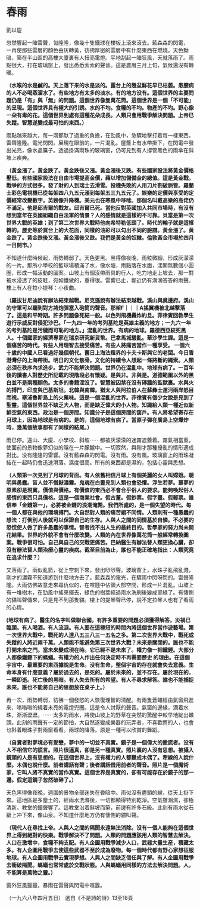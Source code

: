 # 春雨
劉以鬯

忽然響起一陣雷聲，訇隆隆，像幾十隻鐵球在樓板上滾來滾去。藍森森的閃電， 一再使那些雲層的顏色由灰轉黃，彷彿厚密的雲層中有什麼東西在燃燒。天色黝暗，築在半山區的高樓大廈裏有人扭亮電燈。平地刮起一陣狂風，天就落雨了。雨點很大，打在玻璃窗上，發出悉悉索索的聲音。這是農曆三月上旬，氣候還沒有轉暖。

**（水喉的水是鹹的。天上落下来的水是淡的。露台上的幾盆鮮花早已枯萎。患腰病的人不必喝蒸溜水了。有些地方有太多的淡水。有的地方没有。這個世界的主要問題仍是「有」與「無」的問題。這個世界像隻萬花筒。這個世界是一個「不可能」的呈現。這個世界具有極大的引誘。水的不均。食糧的不均。物產的不均。野心像一朵有毒的花。這個世界到處有這種花朵成長。人類只會用戰爭解決問題。上帝已失蹤。智慧遂變成最可怕的東西。）**

雨點越來越大，每一滴都馱了過重的負擔，在勁風中，急驟地擊打着每一樣東西。雷聲隆隆。電光閃閃。展現在眼前的，一片混亂。屋簷上有水帶掛下，在閃電中發出光亮，像水晶簾子。透過掛滿雨珠的玻璃窗，仍可見到有人撐管黑色的雨傘在斜坡上疾奔。

**（黃金漲了。黃金跌了。黃金跌後又漲。黃金漲後又跌。有些國家設法將黃金價格壓低。有些國家設法在自由市場提高金價，藉以增加儲備金的總值。這是黃金戰。戰爭的方式很多。發了財的人到瑞士去滑雪。投機失敗的人用刀片割破脈管。羅蘭士彩色電視機已從每架四八九五元漲到每架五三九五元了。娛樂的定價與享受的定價經常改變數字。英鎊像升降機。美元也在寒風中哆嗦。那個名叫戴高樂的高佬仍不滿足。他是邱吉爾的戰友。邱吉爾已死。當他反對英國加入共同市場時，有沒有想到當年在英國組織自由法軍的情景？人的感情就是這樣的不可靠。貝當是第一次世界大戰的英雄；到了第二次世界大戰時他向希特勒低頭了。時代的輪子就是這樣轉的。歷史等於買台上的大花面，同樣的油彩可以勾出不同的臉譜。黃金漲了。黄金跌了。黄金跌後又漲。黃金漲後又跌。我們是黃金的奴隸。倫敦黃金市場於四月一日開市。）**

不知道什麼時候起，雨勢轉弱了。天色更黑。黑得像夜晚，雨粒微細，形成灰濛濛的一片。那所小學校的籃球場積滿了水，像水塘，雨點落在水面，漾開無數個小圓圈，形成一幅活動的圖案。山坡上有個沒帶雨具的行人，吃力地走上坡去，那一對被水浸透了的皮鞋，宛如鐵做的，重得很。雷響已止，鄰近仍有滴滴答答的雨聲。樓上有人在拉小提琴：小夜曲。

**（羅拔甘尼迪說有辦法結束越戰。尼克遜說有辦法結束越戰。溪山與奠邊府。溪山的守軍可以聽到對方將炮彈塞入砲筒的聲音。那架F｜｜｜A搖翼機被北越擊落了。這是和平時期。許多問題像死結一般。以色列飛機轟炸約旦。菲律賓回教學生遊行示威反對侵犯沙巴。「一九四一年的考列基陀是英雄主義的地方；一九六一年的考列基陀是污穢而可恥的地方。」混亂的世界。有病的地球。羅德西亞絞死黑人。十個國家的經濟專家在瑞京研究新貨幣。巴拿馬城騷亂。華沙學生課。這是一個痛苦的時代。有些人用理智去接受痛苦。有些人將痛苦當作一種享受。 一個六十歲的中國人已看過好幾個朝代。舊日上海法租界的卡夫卡斯與它的老闆。今日香港灣仔的上海帶街。明日的文化骸骨。文化的持續令人想起一條將斷的繩索。人類必須在秩序內求進步。武力不能解決問題。世界仍在混亂中。地球有病了。一百年後的讀書人對歷史所記載的現階段必有懷疑。是與非。非與是。道德範圍以外的黑白並不是兩種顏色。太多的書籍湮沒了。智慧被囚禁在沒有磚牆的監獄裏。水與火的搏鬥，印度與巴基斯坦。北韓與南韓。猶太人與阿拉伯人在蘇彝士運河兩岸怒目而視。塞浦魯斯島上的火藥味。這是一個混亂的世界。菲律賓有個少女說是見到了聖靈。這個世界並不缺乏大人物，而是缺乏偉大的小人物。知識給人類一種近似新鮮空氣的東西。政治是一個房間。知識分子是這個房間的窗戶。有人將希望寄存在月球上，因為地球是有病的。是的，這個地球有病了。當原子彈在廣島上空爆炸時，幾萬個故事都有了同樣的結尾。）**

雨已停。遠山、大廈、小學校、斜坡⋯⋯都被灰濛濛的迷霧遮蓋着。霧氣相當重，使面前的景物像夢幻似的隱在一片朦朧中。一切寂然，與剛才那種擾亂的情形適成對比。没有隆隆的雷響。沒有藍森森的閃電。沒有雨。没有風。玻璃窗上的雨珠凝結在一起時仍會迅速滑落。濕度很高。所有的東西都是濕的，包括心靈與思想。

**（人類第一次見到了月球的背面。有人依舊相信月球上有個美麗的女人叫嫦娥。聰明與愚蠢。盲人並不憎厭濃霧。鬼魂在白晝見到人類也會恐懼。浮生若夢。噩夢的原素卻是現實。價值與價格。有價值的東西必不會合乎俗人的要求。能夠喚起俗人感情的東西只具價格。這是一個商業社會。假古董。假鈔票。假字畫。假郵票。誰信奉「金錢第一」，必將被金錢的浪潮淹斃。我們所處的，是一個失望的時代。每一個人都在與他的環境搏鬥。大自然對人類的痛苦絕不同情。人類則有一種愚蠢的想法：打倒別人後就可以保證自己的生存。人與人之間的同情基於自憐。不必要的恐慌使人做了許多愚蠢的事情。智者找不出人生的最終目的。哲學家的努力尚未開花結果。世界的外貌不會有什麼改變。人類的內在世界像萬花筒一般經常轉換圖案。戰爭很可怕。自己與自己的交戰更痛苦。巴納醫生有辦法替人類更換心臟，卻沒有辦法替人類治療心靈的疾病。截至目前為止，誰也不能正確地指出：人類究竟在追求什麼？）**

又落雨了。雨似亂箭，從上空刺下來，發出唦唦聲。玻璃窗上，水珠子亂飛亂濺，剛才的濃霧不知道游到什麼地方去了。藍森森的電光，在驟雨中閃呀閃的。雷聲隆隆。大雨仿佛故意走來尋仇似的，在喧豗中佔領大部空間，形成一片混亂。山坡上有一堆樹木，在勁風中搖來擺去，綠色的樹葉經過雨水洗刷後變成翠綠了。有悽惻的貓叫聲傳來，只是見不到那隻貓。樓上的提琴聲已停，說不定拉琴人也有了看雨的心情。

**(地球有病了。醫生的名字叫做聯合國。有許多重要的問題必須獲得解答。災禍已臨頭。有人喝酒。有人流淚。有人要在這極短的時間內將這個世界當作遊藝場。第一次世界大戰中，戰死的人達八五三八三一五名之多。第二次世界大戰中，戰死或失蹤的人將近兩千萬。人類能不能避免第三次世界大戰？未來是關閉的。誰也不能打開未來之門。當未來變成現在時。它已經不是未來了。權力像一把鐵錘。大部分人都像鐵錘下的螞蟻。有權力的人作出任何決定時不再需要歷史 的理由。在這個宇宙中，最重要的東西據說是生命。没有生命，整個宇宙的存在就會失去意義。生命本身有什麼意義？屬於過去的，是死的。屬於未來的，並不存在。屬於現在的，一瞬即逝。死亡後的黑暗。有人失去所有的希望。有人不尋求解答。誰也不能捕捉未來。誰也不能將自己的思想放在桌子上。）**

再一次，雨勢轉弱，彷彿一個發怒的人恢復理智的清醒。有兩隻蒼蠅經由氣窗飛進來，嗡嗡嗡的繞着未亮的電燈兜圈。這是令人討厭的聲音。氣窗的邊緣，滴着水珠，淅淅瀝瀝。⋯⋯太多的雨水，將使山坡上的野草在突然的驚醒中較早地綻出嫩頭。此刻的雨聲有一定的節拍，大自然遂變成樂器的玩弄者，不喜歡雨的人，也會乜斜着眼珠子對兩窗看看。兩球的降落。原是一種可以欣賞的舞蹈。

**（自賞者對夢境必有愛戀，夢中的一切並不真實。鏡子是一個偉大的撒謊者。没有人不相信它的謊言。照片很逼真，卻是另一種真實。照片裏的人沒有思想。被攝入鏡頭的人是有思想的。在這個世界上，沒有權力的人都變成木偶了。牽線的人說什麼。木偶也說什麼。前者講話有聲；後者講話借用前者的聲音。照片是一個魔術家，它叫人將不真實的當作真實。這個世界是真實的，卻有可能存在於鏡子的那一邊。假定這鏡子忽然破碎了。）**

天色黑得像夜晚，週圍的景物全部迷失在昏暗中。雨似沒有盡頭的線，從天上掛下來。這地區是多塵土的，經雨水洗滌後，一切都顯得特別乾淨。空氣雖潮濕，卻極清新。教堂的鐘聲響了。這教堂沿着斜坡而築，前邊有許多石級。此刻有雨水從石級上冲下來，像山泉。不知道什麼地方仍有悽惻的貓叫聲。

**（現代人在尋找上帝。人與人之間的隔閡永遠無法消除。沒有一個人能夠在這個世界上得到絕對的快樂。戰爭解決不了問題。人類的問題應該用人類的智慧去解決。人口在激增中，食糧不夠支配。有人企圖用戰爭減少人口，武器大量生産，積藏太多。有人企圖用戰爭去使這些武器不至於成為廢物。每一個時代都有野心家想征服地球。有人企圖用戰爭去實現夢想。人與人之間缺乏信任與了解。有人企圖用戰爭去衝破隔閡。螞蟻也常常處於交戰狀態。人與螞蟻用同樣的方法去解決問題。人，不能算是萬物之靈。）**

窗外狂風獵獵，暴雨在雷聲與閃電中喧囂。

<footer>（一九六八年四月五日）
選自《不是詩的詩》13至18頁</footer>